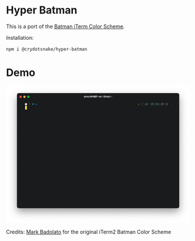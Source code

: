# Hyper Batman

This is a port of the [Batman iTerm Color Scheme](https://github.com/mbadolato/iTerm2-Color-Schemes).

Installation:

```bash
npm i @crydotsnake/hyper-batman
```

# Demo

![Demo](https://github.com/crydotsnake/hyper-batman/blob/main/demo.png?raw=true)

Credits:
[Mark Badolato](https://github.com/mbadolato) for the original iTerm2 Batman Color Scheme